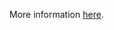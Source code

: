 More information [here](https://docs.prismacloud.io/en/enterprise-edition/policy-reference/aws-policies/aws-general-policies/bc-aws-303).
